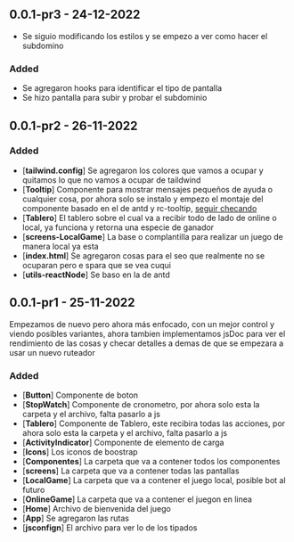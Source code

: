 ## 0.0.1-pr3 - 24-12-2022
- Se siguio modificando los estilos y se empezo a ver como hacer el subdomino

### Added
- Se agregaron hooks para identificar el tipo de pantalla
- Se hizo pantalla para subir y probar el subdominio

## 0.0.1-pr2 - 26-11-2022

### Added
- [**tailwind.config**] Se agregaron los colores que vamos a ocupar y quitamos lo que no vamos a ocupar de taildwind
- [**Tooltip**] Componente para mostrar mensajes pequeños de ayuda o cualquier cosa, por ahora solo se instalo y empezo el montaje del componente basado en el de antd y rc-tooltip, [seguir checando](https://github.com/ant-design/ant-design/blob/master/components/tooltip/index.tsx)
- [**Tablero**] El tablero sobre el cual va a recibir todo de lado de online o local, ya funciona y retorna una especie de ganador
- [**screens-LocalGame**] La base o complantilla para realizar un juego de manera local ya esta
- [**index.html**] Se agregaron cosas para el seo que realmente no se ocuparan pero e spara que se vea cuqui
- [**utils-reactNode**] Se baso en la de antd 


## 0.0.1-pr1 - 25-11-2022
Empezamos de nuevo pero ahora más enfocado, con un mejor control y viendo posibles variantes, ahora tambien implementamos jsDoc para ver el rendimiento de las cosas y checar detalles a demas de que se empezara a usar un nuevo ruteador

### Added
- [**Button**] Componente de boton
- [**StopWatch**] Componente de cronometro, por ahora solo esta la carpeta y el archivo, falta pasarlo a js
- [**Tablero**] Componente de Tablero, este recibira todas las acciones, por ahora solo esta la carpeta y el archivo, falta pasarlo a js
- [**ActivityIndicator**] Componente de elemento de carga
- [**Icons**] Los iconos de boostrap
- [**Componentes**] La carpeta que va a contener todos los componentes
- [**screens**] La carpeta que va a contener todas las pantallas
- [**LocalGame**] La carpeta que va a contener el juego local, posible bot al futuro
- [**OnlineGame**] La carpeta que va a contener el juegon en linea
- [**Home**] Archivo de bienvenida del juego
- [**App**] Se agregaron las rutas
- [**jsconfign**] El archivo para ver lo de los tipados
